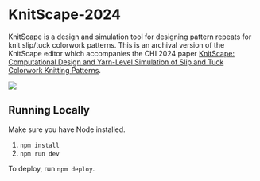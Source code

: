 # KnitScape-2024

KnitScape is a design and simulation tool for designing pattern repeats for knit slip/tuck colorwork patterns. This is an archival version of the KnitScape editor which accompanies the CHI 2024 paper [KnitScape: Computational Design and Yarn-Level Simulation of Slip and Tuck Colorwork Knitting Patterns](https://dl.acm.org/doi/10.1145/3613904.3642799). 

![](assets/images/hexQuilt.gif)


## Running Locally

Make sure you have Node installed.

1. `npm install`
2. `npm run dev`

To deploy, run `npm deploy`.


